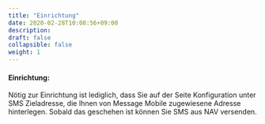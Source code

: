 ```yaml
---
title: "Einrichtung"
date: 2020-02-28T10:08:56+09:00
description: 
draft: false
collapsible: false
weight: 1
---
```


#### Einrichtung:

Nötig zur Einrichtung ist lediglich, dass Sie auf der Seite Konfiguration unter SMS Zieladresse, die Ihnen von Message Mobile zugewiesene Adresse hinterlegen. Sobald das geschehen ist können Sie SMS aus NAV versenden.